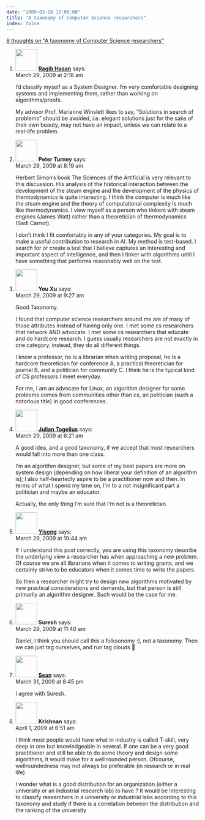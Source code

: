 ```yaml
---
date: "2009-03-28 12:00:00"
title: "A taxonomy of Computer Science researchers"
index: false
---
```


[8 thoughts on &ldquo;A taxonomy of Computer Science researchers&rdquo;](/lemire/blog/2009/03-28-a-taxonomy-of-computer-science-researchers)

<ol class="comment-list">
<li id="comment-50831" class="comment even thread-even depth-1">
<div class="comment-author vcard">
<img alt src="https://secure.gravatar.com/avatar/8d98221c72ad0dc0e7b24480161e13cc?s=56&#038;d=mm&#038;r=g" srcset="https://secure.gravatar.com/avatar/8d98221c72ad0dc0e7b24480161e13cc?s=112&#038;d=mm&#038;r=g 2x" class="avatar avatar-56 photo" height="56" width="56" decoding="async" /> <b class="fn"><a href="https://ragibhasan.blogspot.com/2009/03/matthew-caesars-talk-on-trustworthy.html" class="url" rel="ugc external nofollow">Ragib Hasan</a></b> <span class="says">says:</span> </div>
<div class="comment-metadata"><time datetime="2009-03-29T02:18:12+00:00">March 29, 2009 at 2:18 am</time></a> </div>
<div class="comment-content">
<p>I&rsquo;d classify myself as a System Designer. I&rsquo;m very comfortable designing systems and implementing them, rather than working on algorithms/proofs. </p>
<p>My advisor Prof. Marianne Winslett likes to say, &ldquo;Solutions in search of problems&rdquo; should be avoided, i.e. elegant solutions just for the sake of their own beauty, may not have an impact, unless we can relate to a real-life problem.</p>
</div>
</li>
<li id="comment-50833" class="comment odd alt thread-odd thread-alt depth-1">
<div class="comment-author vcard">
<img alt src="https://secure.gravatar.com/avatar/eb2d858a6ccea692bf677ad2c66623ad?s=56&#038;d=mm&#038;r=g" srcset="https://secure.gravatar.com/avatar/eb2d858a6ccea692bf677ad2c66623ad?s=112&#038;d=mm&#038;r=g 2x" class="avatar avatar-56 photo" height="56" width="56" decoding="async" /> <b class="fn">Peter Turney</b> <span class="says">says:</span> </div>
<div class="comment-metadata"><time datetime="2009-03-29T08:19:21+00:00">March 29, 2009 at 8:19 am</time></a> </div>
<div class="comment-content">
<p>Herbert Simon&rsquo;s book The Sciences of the Artificial is very relevant to this discussion. His analysis of the historical interaction between the development of the steam engine and the development of the physics of thermodynamics is quite interesting. I think the computer is much like the steam engine and the theory of computational complexity is much like thermodynamics. I view myself as a person who tinkers with steam engines (James Watt) rather than a theoretician of thermodynamics (Sadi Carnot).</p>
<p>I don&rsquo;t think I fit comfortably in any of your categories. My goal is to make a useful contribution to research in AI. My method is test-based. I search for or create a test that I believe captures an interesting and important aspect of intelligence, and then I tinker with algorithms until I have something that performs reasonably well on the test.</p>
</div>
</li>
<li id="comment-50834" class="comment even thread-even depth-1">
<div class="comment-author vcard">
<img alt src="https://secure.gravatar.com/avatar/e5e8fd64c1711ee5952addac223464ce?s=56&#038;d=mm&#038;r=g" srcset="https://secure.gravatar.com/avatar/e5e8fd64c1711ee5952addac223464ce?s=112&#038;d=mm&#038;r=g 2x" class="avatar avatar-56 photo" height="56" width="56" loading="lazy" decoding="async" /> <b class="fn">You Xu</b> <span class="says">says:</span> </div>
<div class="comment-metadata"><time datetime="2009-03-29T09:27:26+00:00">March 29, 2009 at 9:27 am</time></a> </div>
<div class="comment-content">
<p>Good Taxonomy. </p>
<p>I found that computer science researchers around me are of many of those attributes instead of having only one. I met some cs researchers that network AND advocate. I met some cs researchers that educate and do hardcore research. I guess usually researchers are not exactly in one category, instead, they do all different things. </p>
<p>I know a professor, he is a librarian when writing proposal, he is a hardcore theoretician for conference A, a practical theoretician for journal B, and a politician for community C. I think he is the typical kind of CS professors I meet everyday. </p>
<p>For me, I am an advocate for Linux, an algorithm designer for some problems comes from communities other than cs, an politician (such a notorious title) in good conferences.</p>
</div>
</li>
<li id="comment-50832" class="comment odd alt thread-odd thread-alt depth-1">
<div class="comment-author vcard">
<img alt src="https://secure.gravatar.com/avatar/3fe9ce4b27ac0e275d22f0afec174d7d?s=56&#038;d=mm&#038;r=g" srcset="https://secure.gravatar.com/avatar/3fe9ce4b27ac0e275d22f0afec174d7d?s=112&#038;d=mm&#038;r=g 2x" class="avatar avatar-56 photo" height="56" width="56" loading="lazy" decoding="async" /> <b class="fn"><a href="http://julian.togelius.com" class="url" rel="ugc external nofollow">Julian Togelius</a></b> <span class="says">says:</span> </div>
<div class="comment-metadata"><time datetime="2009-03-29T06:21:45+00:00">March 29, 2009 at 6:21 am</time></a> </div>
<div class="comment-content">
<p>A good idea, and a good taxonomy, if we accept that most researchers would fall into more than one class.</p>
<p>I&rsquo;m an algorithm designer, but some of my best papers are more on system design (depending on how liberal your definition of an algorithm is); I also half-heartedly aspire to be a practitioner now and then. In terms of what I spend my time on, I&rsquo;m to a not insignificant part a politician and maybe an educator.</p>
<p>Actually, the only thing I&rsquo;m sure that I&rsquo;m not is a theoretician.</p>
</div>
</li>
<li id="comment-50835" class="comment even thread-even depth-1">
<div class="comment-author vcard">
<img alt src="https://secure.gravatar.com/avatar/e5733be4d16d1679510f5f54320b7960?s=56&#038;d=mm&#038;r=g" srcset="https://secure.gravatar.com/avatar/e5733be4d16d1679510f5f54320b7960?s=112&#038;d=mm&#038;r=g 2x" class="avatar avatar-56 photo" height="56" width="56" loading="lazy" decoding="async" /> <b class="fn"><a href="http://www.yisongyue.com" class="url" rel="ugc external nofollow">Yisong</a></b> <span class="says">says:</span> </div>
<div class="comment-metadata"><time datetime="2009-03-29T10:44:08+00:00">March 29, 2009 at 10:44 am</time></a> </div>
<div class="comment-content">
<p>If I understand this post correctly, you are using this taxonomy describe the underlying view a researcher has when approaching a new problem. Of course we are all librarians when it comes to writing grants, and we certainly strive to be educators when it comes time to write the papers. </p>
<p>So then a researcher might try to design new algorithms motivated by new practical considerations and demands, but that person is still primarily an algorithm designer. Such would be the case for me.</p>
</div>
</li>
<li id="comment-50836" class="comment odd alt thread-odd thread-alt depth-1">
<div class="comment-author vcard">
<img alt src="https://secure.gravatar.com/avatar/6537c0a681d22d4a3f7bf4ce7d209a0f?s=56&#038;d=mm&#038;r=g" srcset="https://secure.gravatar.com/avatar/6537c0a681d22d4a3f7bf4ce7d209a0f?s=112&#038;d=mm&#038;r=g 2x" class="avatar avatar-56 photo" height="56" width="56" loading="lazy" decoding="async" /> <b class="fn">Suresh</b> <span class="says">says:</span> </div>
<div class="comment-metadata"><time datetime="2009-03-29T11:40:45+00:00">March 29, 2009 at 11:40 am</time></a> </div>
<div class="comment-content">
<p>Daniel, I think you should call this a folksonomy :), not a taxonomy. Then we can just tag ourselves, and run tag clouds 🙂</p>
</div>
</li>
<li id="comment-50839" class="comment even thread-even depth-1">
<div class="comment-author vcard">
<img alt src="https://secure.gravatar.com/avatar/?s=56&#038;d=mm&#038;r=g" srcset="https://secure.gravatar.com/avatar/?s=112&#038;d=mm&#038;r=g 2x" class="avatar avatar-56 photo avatar-default" height="56" width="56" loading="lazy" decoding="async" /> <b class="fn"><a href="https://seanfalconer.blogspot.com" class="url" rel="ugc external nofollow">Sean</a></b> <span class="says">says:</span> </div>
<div class="comment-metadata"><time datetime="2009-03-31T20:45:00+00:00">March 31, 2009 at 8:45 pm</time></a> </div>
<div class="comment-content">
<p>I agree with Suresh.</p>
</div>
</li>
<li id="comment-50840" class="comment odd alt thread-odd thread-alt depth-1">
<div class="comment-author vcard">
<img alt src="https://secure.gravatar.com/avatar/9251b43c5b0cdf430a892da0dbf55811?s=56&#038;d=mm&#038;r=g" srcset="https://secure.gravatar.com/avatar/9251b43c5b0cdf430a892da0dbf55811?s=112&#038;d=mm&#038;r=g 2x" class="avatar avatar-56 photo" height="56" width="56" loading="lazy" decoding="async" /> <b class="fn">Krishnan</b> <span class="says">says:</span> </div>
<div class="comment-metadata"><time datetime="2009-04-01T06:51:50+00:00">April 1, 2009 at 6:51 am</time></a> </div>
<div class="comment-content">
<p>I think most people would have what in industry is called T-skill, very deep in one but knowledgeable in several. If one can be a very good practitioner and still be able to do some theory and design some algorithms, it would make for a well rounded person. Ofcourse, wellroundedness may not always be preferable (in research or in real life)</p>
<p>I wonder what is a good distribution for an organization (either a university or an industrial research lab) to have ? It would be interesting to classify researchers in a university or industrial labs according to this taxonomy and study if there is a correlation between the distribution and the ranking of the university</p>
</div>
</li>
</ol>
